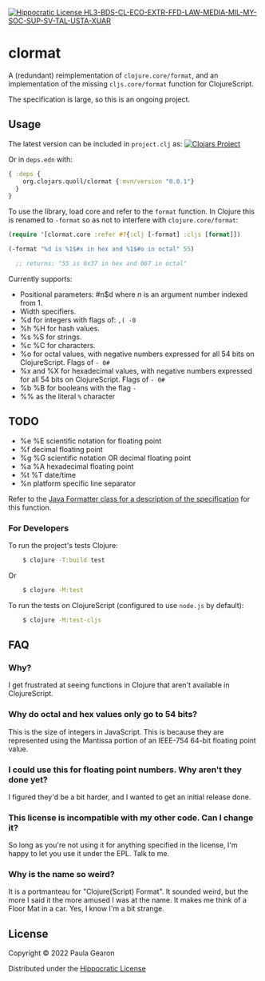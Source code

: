 [![Hippocratic License HL3-BDS-CL-ECO-EXTR-FFD-LAW-MEDIA-MIL-MY-SOC-SUP-SV-TAL-USTA-XUAR](https://img.shields.io/static/v1?label=Hippocratic%20License&message=HL3-BDS-CL-ECO-EXTR-FFD-LAW-MEDIA-MIL-MY-SOC-SUP-SV-TAL-USTA-XUAR&labelColor=5e2751&color=bc8c3d)](https://firstdonoharm.dev/version/3/0/bds-cl-eco-extr-ffd-law-media-mil-my-soc-sup-sv-tal-usta-xuar.html)
# clormat

A (redundant) reimplementation of `clojure.core/format`, and an implementation of the missing `cljs.core/format` function for ClojureScript.

The specification is large, so this is an ongoing project.

## Usage

The latest version can be included in `project.clj` as:
[![Clojars Project](http://clojars.org/org.clojars.quoll/clormat/latest-version.svg)](http://clojars.org/org.clojars.quoll/clormat)

Or in `deps.edn` with:
```clojure
{ :deps {
    org.clojars.quoll/clormat {:mvn/version "0.0.1"}
  }
}
```

To use the library, load core and refer to the `format` function. In Clojure this is renamed to `-format` so as not to interfere with `clojure.core/format`:

```clojure
(require '[clormat.core :refer #?{:clj [-format] :cljs [format]])

(-format "%d is %1$#x in hex and %1$#o in octal" 55)

  ;; returns: "55 is 0x37 in hex and 067 in octal"
```

Currently supports:
- Positional parameters: #n$d where _n_ is an argument number indexed from 1.
- Width specifiers.
- %d for integers with flags of: `,( -0`
- %h %H for hash values.
- %s %S for strings.
- %c %C for characters.
- %o for octal values, with negative numbers expressed for all 54 bits on ClojureScript. Flags of `- 0#`
- %x and %X for hexadecimal values, with negative numbers expressed for all 54 bits on ClojureScript. Flags of `- 0#`
- %b %B for booleans with the flag `-`
- %% as the literal `%` character

## TODO
- %e %E scientific notation for floating point
- %f decimal floating point
- %g %G scientific notation OR decimal floating point
- %a %A hexadecimal floating point
- %t %T date/time
- %n platform specific line separator

Refer to the [Java Formatter class for a description of the specification](https://docs.oracle.com/en/java/javase/19/docs/api/java.base/java/util/Formatter.html) for this function.

### For Developers

To run the project's tests Clojure:

```bash
    $ clojure -T:build test
```
Or
```bash
    $ clojure -M:test
```

To run the tests on ClojureScript (configured to use `node.js` by default):

```bash
    $ clojure -M:test-cljs
```

## FAQ

### Why?
I get frustrated at seeing functions in Clojure that aren't available in ClojureScript.

### Why do octal and hex values only go to 54 bits?
This is the size of integers in JavaScript. This is because they are represented using the Mantissa portion of an IEEE-754 64-bit floating point value.

### I could use this for floating point numbers. Why aren't they done yet?
I figured they'd be a bit harder, and I wanted to get an initial release done.

### This license is incompatible with my other code. Can I change it?
So long as you're not using it for anything specified in the license, I'm happy to let you use it under the EPL. Talk to me.

### Why is the name so weird?
It is a portmanteau for "Clojure(Script) Format". It sounded weird, but the more I said it the more amused I was at the name. It makes me think of a Floor Mat in a car. Yes, I know I'm a bit strange.

## License

Copyright © 2022 Paula Gearon

Distributed under the [Hippocratic License](https://firstdonoharm.dev/)
